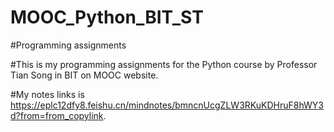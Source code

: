 # MOOC_Python_BIT_ST

#Programming assignments

#This is my programming assignments for the Python course by Professor Tian Song in BIT on MOOC website.

#My notes links is https://eplc12dfy8.feishu.cn/mindnotes/bmncnUcgZLW3RKuKDHruF8hWY3d?from=from_copylink.
